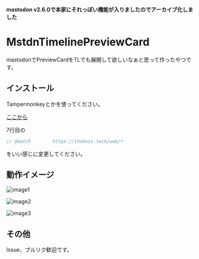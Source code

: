 **mastodon v2.6.0で本家にそれっぽい機能が入りましたのでアーカイブ化しました**

# MstdnTimelinePreviewCard
mastodonでPreviewCardをTLでも展開して欲しいなぁと思って作ったやつです。

## インストール
Tampermonkeyとかを使ってください。

[ここから](https://github.com/theoria24/MstdnTimelinePreviewCard/raw/master/MstdnTLCard.user.js)

7行目の
```js
// @match        https://theboss.tech/web/*
```
をいい感じに変更してください。

## 動作イメージ
![image1](https://user-images.githubusercontent.com/17396689/37044977-38121c7c-21a8-11e8-9e86-7c2219cb772c.png)

![image2](https://user-images.githubusercontent.com/17396689/37045008-4efef8a6-21a8-11e8-835d-456400949b10.png)

![image3](https://user-images.githubusercontent.com/17396689/37045063-70f54d8e-21a8-11e8-8eb2-5344638b54c1.png)

## その他
Issue、プルリク歓迎です。
